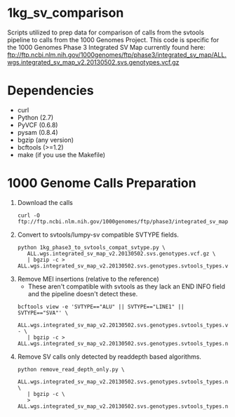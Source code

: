 # 1kg_sv_comparison
Scripts utilized to prep data for comparison of calls from the svtools pipeline to calls from the 1000 Genomes Project. This code is specific for the 1000 Genomes Phase 3 Integrated SV Map currently found here: ftp://ftp.ncbi.nlm.nih.gov/1000genomes/ftp/phase3/integrated_sv_map/ALL.wgs.integrated_sv_map_v2.20130502.svs.genotypes.vcf.gz

# Dependencies
* curl
* Python (2.7)
* PyVCF (0.6.8)
* pysam (0.8.4)
* bgzip (any version)
* bcftools (>=1.2)
* make (if you use the Makefile)

# 1000 Genome Calls Preparation
1. Download the calls
   ```
   curl -O ftp://ftp.ncbi.nlm.nih.gov/1000genomes/ftp/phase3/integrated_sv_map/ALL.wgs.integrated_sv_map_v2.20130502.svs.genotypes.vcf.gz
   ```
2. Convert to svtools/lumpy-sv compatible SVTYPE fields.
   ```
   python 1kg_phase3_to_svtools_compat_svtype.py \
      ALL.wgs.integrated_sv_map_v2.20130502.svs.genotypes.vcf.gz \
      | bgzip -c > ALL.wgs.integrated_sv_map_v2.20130502.svs.genotypes.svtools_types.vcf.gz
   ```
3. Remove MEI insertions (relative to the reference)
   * These aren't compatible with svtools as they lack an END INFO field and the pipeline doesn't detect these.
   ```
   bcftools view -e 'SVTYPE=="ALU" || SVTYPE=="LINE1" || SVTYPE=="SVA"' \
      ALL.wgs.integrated_sv_map_v2.20130502.svs.genotypes.svtools_types.vcf.gz - \
      | bgzip -c > ALL.wgs.integrated_sv_map_v2.20130502.svs.genotypes.svtools_types.no_ins_of_mei.vcf.gz
   ```
4. Remove SV calls only detected by readdepth based algorithms.
   ```
   python remove_read_depth_only.py \
      ALL.wgs.integrated_sv_map_v2.20130502.svs.genotypes.svtools_types.no_ins_of_mei.vcf.gz \
      | bgzip -c \
      > ALL.wgs.integrated_sv_map_v2.20130502.svs.genotypes.svtools_types.non_rd_only.no_ins_of_mei.vcf.gz
   ```
